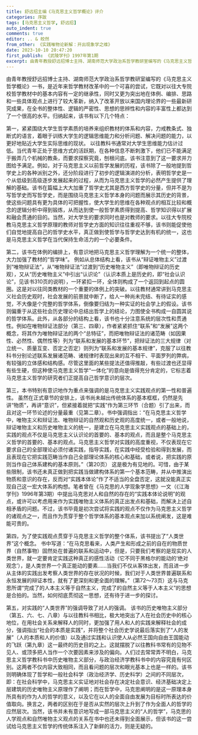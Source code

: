 ```yaml
---
title: 舒远招主编《马克思主义哲学概论》评介
categories: 序跋
tags: [马克思主义哲学, 舒远招]
auto_indent: true
comments: true
editor: .. & 皎然
from_other: 《实践唯物论新解：开出现象学之维》
date: 2023-10-10 20:47:20
first_publish: 《武陵学刊》1997年第1期
excerpt: 由青年教授舒远招博士主持、湖南师范大学政治系哲学教研室编写的《马克思主义哲学概论》一书，是近年来哲学教材改革中的一个可喜的尝试，它既对以往大专院校哲学教材中的基本内容有一定的继承性，同时又更为突出地在体例、编排、思路和一些具体观点上进行了较大革新，纳入了改革开放以来国内理论界的一些最新研究成果，在全书的整体性、逻辑的严密性、思想的思辨性和内容的丰富性上都达到了一个很高的水平。
---
```

由青年教授舒远招博士主持、湖南师范大学政治系哲学教研室编写的《马克思主义哲学概论》一书，是近年来哲学教材改革中的一个可喜的尝试，它既对以往大专院校哲学教材中的基本内容有一定的继承性，同时又更为突出地在体例、编排、思路和一些具体观点上进行了较大革新，纳入了改革开放以来国内理论界的一些最新研究成果，在全书的整体性、逻辑的严密性、思想的思辨性和内容的丰富性上都达到了一个很高的水平。归纳起来，该书有以下几个特点：

第一，紧紧围绕大学生哲学素质的培养来组织教材的体系和内容，力戒教条式、独断式的语言，着眼于训练大学生的逻辑思维能力和分析问题、解决问题的能力，以更好地贴近大学生实际思维的现状。
以往教科书通常对大学生思维能力估计过低。当代青年正处于思维方式的活跃期，在各种信息不断刺激下，他们已不能满足于搬弄几个机械的教条，而要求探察究竟，刨根问底。该书注意到了这一要求并力图给予满足。例如，对于马克思主义以前哲学发展的历程，该书除了一般地提到哲学史上的各种派别之外，还分阶段进行了初步的逻辑演进的分析，表明哲学史是一个从低级到高级逐步发展起来的过程，从而为马克思主义哲学的必然产生提供了理解的基础。该书在篇幅上大大加重了哲学史尤其是西方哲学史的分量，但并不是为写哲学史而写哲学史，而是围绕马克思主义哲学本身的问题而展示其历史的背景，使这些问题具有更为具体的可把握性，使大学生的思维在各种观点的相互比较和概念的逻辑分析中得到锻炼，从而达到使一般哲学素质得到提高、哲学知识得以扩展和融会贯通的目的。当然，对大学生的要求同时也是对教师的要求。以往大专院校教马克思主义哲学原理的教师对哲学史方面的知识往往重视不够，该书则能促使他们自觉地提高自己的哲学史水平，真正做到使哲学与哲学史达到有机的统一，这也是马克思主义哲学在当代保持生命活力的一个必要条件。

第二，该书在体例的编排上，有意识地把马克思主义哲学理解为一个统一的整体，大力加强了教材的“哲学味”。
例如从总体结构上看，该书从“辩证唯物主义”过渡到“唯物辩证法”，从“唯物辩证法”过渡到“历史唯物主义”（即唯物辩证的历史观），又从“历史唯物主义”中引出“认识论”（认识本质上是历史的，即“社会认识论”，见该书310页的说明），一环紧扣一环，全体则构成了一个返回到起点的圆圈。这是对以往同类教材的一个重要的体例上的突破。以往教材通常讲到马克思主义社会历史观时，社会发展的前景就中断了，给人一种尚未完结、有待证实的感觉，不大像是个完整的哲学体系，倒像要归结为一种实证的社会学上的假设。该书则偏重于从这些社会历史理论中总结出哲学上的结论，力图使全书构成一自圆其说的哲学体系。此外，从各部分的结构上看，该书也十分注意系统的层次性和贯通性。例如在唯物辩证法部分（第三、四章），作者紧紧抓住“联系”和“发展”这两个概念，将其作为唯物辩证法的两个“总特征”，而把唯物辩证法的诸范畴（如因果性、必然性、偶然性等）列为“联系和发展的基本环节”，把辩证法的三大规律（对立统一、质量互变、否定之否定）则列为“联系和发展的基本规律”，克服了以往教科书分别论述联系发展诸范畴、诸规律时表现出来的互不相干、平面罗列的弊病，有较强的立体感和结构感。尽管这里面的某些提法还值得推敲，有些过渡也还显得有些生硬，但这种使马克思主义哲学“一体化”的意向是值得充分肯定的，它标志着马克思主义哲学的研究者们正提高自己哲学意识的层次。

第三，本书特别有意识地作为重点来强调的是马克思主义实践观点的第一性和普遍性。
虽然在正式章节的安排上，该书尚未越出传统体系的基本框框，仍然是先讲“物质”，再讲“意识”，但紧接着就把“实践”作为第三环节（合题）引了出来，而且对这一环节论述的分量最重（见第二章）。书中强调指出：“在马克思主义哲学中，唯物主义和辩证法、唯物辩证的自然观和历史观的高度统一，或者一般地说，辩证唯物主义和历史唯物主义的统一，是建立在马克思主义实践观点的基础上的，实践的观点不仅是马克思主义认识论的首要的、基本的观点，而且是整个马克思主义哲学的首要的、基本的观点。马克思主义哲学对实践的高度重视，不仅表现在它要求自己的全部理论必须付诸实践，指导实践，在实践中经受检验和得到发展，而且表现在它把实践范畴当作自己全部理论体系的核心和基础，或者说，把实践的原则当作自己体系建构的基本原则。”（第20页）
这是极为有见地的。可惜，由于某些限制，该书还未真正做到把实践当做建构体系的第一个基本范畴，并从中推演出物质和意识的存在，反而对“实践本体论”作了不适当的全盘否定，这就没能真正实现自己这一宏大体系的构想。笔者曾在《马克思的人学现象学思想》一文（《江海学刊》1996年第3期）中提出马克思对人和自然的存在的“实践本体论说明”的观点，或许可以考虑用来作为实践唯物主义体系的真正出发点和基础，而解决上述自相矛盾的问题。不过，该书毕竟是初次尝试将实践的观点不仅作为马克思主义哲学的诸观点之一，而且作为贯穿于整个哲学体系的基本观点来加以系统阐发，这是难能可贵的。

第四，为了使实践观点贯穿于马克思主义哲学的整个体系，该书提出了“人类世界”这个概念。
书中写道：“在马克思看来，人类产生和形成之前的自在的物质世界（自然事物）固然处在普遍的联系和运动中，但是，只要我们考察的是现实的人类世界，就一定要肯定实践这种真正的感性活动（它不同于黑格尔的能动的‘绝对观念’），是人类世界一个真正能动的要素……当我们不仅从客体出发，而且进一步从主体的实践出发考察人类世界的存在状况的时候，我们对于人类世界普遍联系和永恒发展的辩证本性，就有了更深刻和更全面的理解。”（第72～73页）这与马克思所谓“完成了的人本主义等于自然主义，完成了的自然主义等于人本主义”的思想是合拍的。当然，如何彻底贯彻这一思想，还有待于进一步的探讨。

第五，对实践的“人类世界”的强调导致了对人的强调。
该书的历史唯物主义部分（第五、六、七、八章）与以往教科书相比，极大地突出了人在社会历史中的核心地位，在用社会关系来解释人的同时，更加强了用人和人的实践来解释社会的成分，强调指出“社会的本质是实践”，并将整个社会历史学说最后落实到了“人的发展”（人的本质和人的价值）以及通过实践和认识使人从必然王国向自由王国能动的飞跃（第九章）这一最终的历史目的之上。这就摆脱了以往教科书常有的见物不见人、或顶多把人当作一个次要因素来涉及的偏向。人们过去常常弄不明白，马克思主义哲学教科书中历史唯物主义部分，与政治经济学教科书中的内容究竟有何区别。这两者不仅内容大致相同，而且看问题的层次和眼光基本上也是一样的。该书则明确体现了哲学和一般社会科学（政治经济学、历史科学）之间的不同层次，即：在社会科学中，马克思主义实证地对社会存在决定社会意识、经济基础决定上层建筑的历史唯物主义原理作了阐明；而在哲学中，马克思阐明的是这一原理本身所具有的作为人的哲学的意义，以及它在以人的全面自由发展为目标时所表达的价值取向。换言之，两者的区别在于是否从实然的层次上升到了作为全面人的哲学的应然层次。当然，该书并未有意识地写成一部马克思主义的“人的哲学”，马克思的人学观点和自然唯物主义观点的关系在书中也还未得到全面展示，但该书的这一尝试给马克思主义哲学的传统体系注入了新鲜的活力，则是无疑的。
